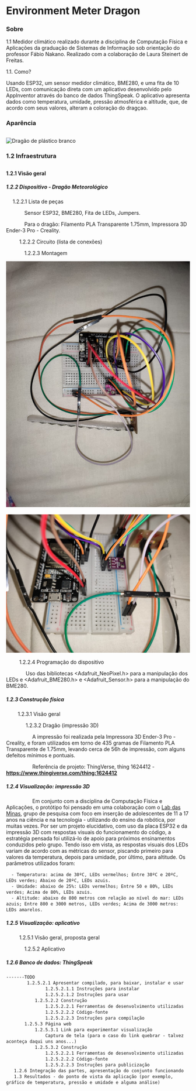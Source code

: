 # Environment Meter Dragon

### Sobre
   1.1 Medidor climático realizado durante a disciplina de Computação Física e Aplicações da graduação de Sistemas de Informação sob orientação do professor Fábio Nakano. Realizado com a colaboração de Laura Steinert de Freitas.
   
   1.1. Como?
   
   Usando ESP32, um sensor medidor climático, BME280, e uma fita de 10 LEDs, com comunicação direta com um aplicativo desenvolvido pelo AppInventor através do banco de dados ThingSpeak. O aplicativo apresenta dados como temperatura, umidade, pressão atmosférica e altitude, que, de acordo com seus valores, alteram a coloração do dragçao.
 
 ### Aparência
 
 ##
 
 ![Dragão de plástico branco](https://user-images.githubusercontent.com/47001648/151721537-f6594971-32e2-424c-8294-f69e5597974b.png)

  
  ### 1.2 Infraestrutura
  
  ## 
  
  #### 1.2.1 Visão geral
  
  ##### 1.2.2 Dispositivo - Dragão Meteorológico
  
  &emsp; 1.2.2.1 Lista de peças
         
  &emsp;  &emsp;  &emsp;Sensor ESP32, BME280, Fita de LEDs, Jumpers.
  
  &emsp;  &emsp;  &emsp;Para o dragão: Filamento PLA Transparente 1.75mm, Impressora 3D Ender-3 Pro - Creality.
               
  &emsp;  &emsp; 1.2.2.2 Circuito (lista de conexões)
  
  &emsp;  &emsp; &emsp;1.2.2.3 Montagem
  
  <img src = "images/WhatsApp Image 2022-01-07 at 00.06.24 (1).jpeg">
  &emsp;  &emsp; &emsp;
  
  <img src = "images/WhatsApp Image 2022-01-07 at 00.06.24.jpeg">
  
   &emsp;  &emsp; 1.2.2.4 Programação do dispositivo
   
   &emsp;  &emsp;  &emsp; Uso das bibliotecas <Adafruit_NeoPixel.h> para a manipulação dos LEDs e <Adafruit_BME280.h> e <Adafruit_Sensor.h> para a manipulação do BME280.
   
   ##### 1.2.3 Construção física
   
   &emsp;  &emsp;1.2.3.1 Visão geral
   
   &emsp; &emsp;  &emsp; 1.2.3.2 Dragão (impressão 3D)
   
   &emsp;  &emsp; &emsp;  &emsp; A impressão foi realizada pela Impressora 3D Ender-3 Pro - Creality, e foram utilizados em torno de 435 gramas de Filamento PLA Transparente de 1.75mm, levando cerca de 56h de impressão, com alguns defeitos mínimos e pontuais.
   
   &emsp;  &emsp; &emsp;  &emsp; Referência de projeto: ThingVerse, thing 1624412 - **https://www.thingiverse.com/thing:1624412**

   ##### 1.2.4  Visualização: impressão 3D
   
   &emsp;  &emsp; &emsp;  &emsp; Em conjunto com a disciplina de Computação Física e Aplicações, o protótipo foi pensado em uma colaboração com o [Lab das Minas](https://www.instagram.com/labdasminas/), grupo de pesquisa com foco em inserção de adolescentes de 11 a 17 anos na ciência e na tecnologia - utilizando do ensino da robótica, por muitas vezes. Por ser um projeto elucidativo, com uso da placa ESP32 e da impressão 3D com respostas visuais do funcionamento do código, a estratégia pensada foi utilizá-lo de apoio para próximos ensinamentos conduzidos pelo grupo. Tendo isso em vista, as respostas visuais dos LEDs variam de acordo com as métricas do sensor, piscando primeiro para valores da temperatura, depois para umidade, por último, para altitude. Os parâmetros utilizados foram: 
   
      - Temperatura: acima de 30ºC, LEDs vermelhos; Entre 30ºC e 20ºC, LEDs verdes; Abaixo de 20ºC, LEDs azuis.
      - Umidade: abaixo de 25%: LEDs vermelhos; Entre 50 e 80%, LEDs verdes; Acima de 80%, LEDs azuis.
      - Altitude: abaixo de 800 metros com relação ao nível do mar: LEDs azuis; Entre 800 e 3000 metros, LEDs verdes; Acima de 3000 metros: LEDs amarelos.
   
   ##### 1.2.5  Visualização: aplicativo
   
   &emsp;  &emsp; 1.2.5.1 Visão geral, proposta geral
   
   &emsp;  &emsp;&emsp; 1.2.5.2 Aplicativo
   
   ##### 1.2.6  Banco de dados: ThingSpeak
   
    -------TODO
            1.2.5.2.1 Apresentar compilado, para baixar, instalar e usar
                   1.2.5.2.1.1 Instruções para instalar
                   1.2.5.2.1.2 Instruções para usar
               1.2.5.2.2 Construção
                   1.2.5.2.2.1 Ferramentas de desenvolvimento utilizadas
                   1.2.5.2.2.2 Código-fonte
                   1.2.5.2.2.3 Instruções para compilação
           1.2.5.3 Página web
               1.2.5.3.1 Link para experimentar visualização
                   Captura de tela (para o caso do link quebrar - talvez aconteça daqui uns anos...)
               1.2.5.3.2 Construção
                   1.2.5.2.2.1 Ferramentas de desenvolvimento utilizadas
                   1.2.5.2.2.2 Código-fonte
                   1.2.5.2.2.3 Instruções para publicização
       1.2.6 Integração das partes, apresentação do conjunto funcionando
       1.3 Resultados - do ponto de vista da aplicação (por exemplo, gráfico de temperatura, pressão e umidade e alguma análise)
